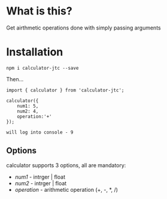 # What is this?

Get airthmetic operations done with simply passing arguments

# Installation

`npm i calculator-jtc --save`

Then...

```
import { calculator } from 'calculator-jtc';

calculator({
    num1: 5,
    num2: 4,
    operation:'+'
});

will log into console - 9
```

## Options

calculator supports 3 options, all are mandatory:

* *num1* - intrger | float
* *num2* - intrger | float
* *operation* - arithmetic operation (+, -, *, /)
